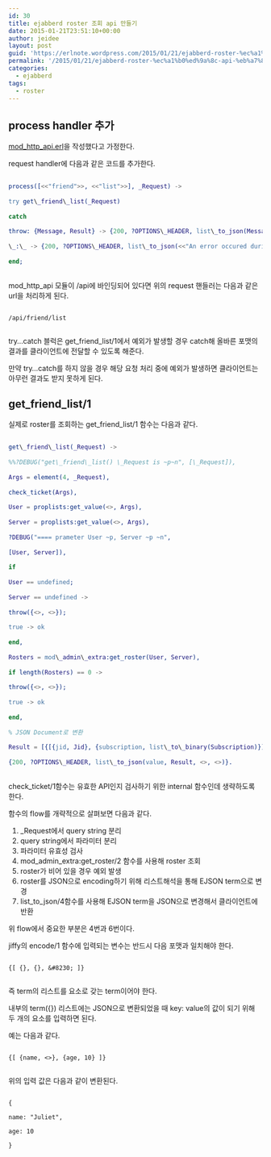 ```yaml
---
id: 30
title: ejabberd roster 조회 api 만들기
date: 2015-01-21T23:51:10+00:00
author: jeidee
layout: post
guid: 'https://erlnote.wordpress.com/2015/01/21/ejabberd-roster-%ec%a1%b0%ed%9a%8c-api-%eb%a7%8c%eb%93%a4%ea%b8%b0/'
permalink: '/2015/01/21/ejabberd-roster-%ec%a1%b0%ed%9a%8c-api-%eb%a7%8c%eb%93%a4%ea%b8%b0/'
categories:
  - ejabberd
tags:
  - roster
---
```

## process handler 추가

[mod\_http\_api.erl](https://erlnote.wordpress.com/2015/01/21/ejabberd-http-request-handlers/)을 작성했다고 가정한다.

request handler에 다음과 같은 코드를 추가한다.

```erlang
      
process([<<"friend">>, <<"list">>], _Request) ->
        
try get\_friend\_list(_Request)
        
catch
          
throw: {Message, Result} -> {200, ?OPTIONS\_HEADER, list\_to_json(Message, Result)};
          
\_:\_ -> {200, ?OPTIONS\_HEADER, list\_to_json(<<"An error occured during the requested work.">>, <<"500">>)}
        
end;
  
```

mod\_http\_api 모듈이 /api에 바인딩되어 있다면 위의 request 핸들러는 다음과 같은 url을 처리하게 된다.

```
      
/api/friend/list
  
```

try&#8230;catch 블럭은 get\_friend\_list/1에서 예외가 발생할 경우 catch해 올바른 포맷의 결과를 클라이언트에 전달할 수 있도록 해준다.
  
만약 try&#8230;catch를 하지 않을 경우 해당 요청 처리 중에 예외가 발생하면 클라이언트는 아무런 결과도 받지 못하게 된다.

## get\_friend\_list/1

실제로 roster를 조회하는 get\_friend\_list/1 함수는 다음과 같다.

```erlang
      
get\_friend\_list(_Request) ->
        
%%?DEBUG("get\_friend\_list() \_Request is ~p~n", [\_Request]),
        
Args = element(4, _Request),
        
check_ticket(Args),
        
User = proplists:get_value(<>, Args),
        
Server = proplists:get_value(<>, Args),
        
?DEBUG("==== prameter User ~p, Server ~p ~n",
          
[User, Server]),
        
if
          
User == undefined;
          
Server == undefined ->
            
throw({<>, <>});
          
true -> ok
        
end,
        
Rosters = mod\_admin\_extra:get_roster(User, Server),
        
if length(Rosters) == 0 ->
          
throw({<>, <>});
          
true -> ok
        
end,
        
% JSON Document로 변환
        
Result = [{[{jid, Jid}, {subscription, list\_to\_binary(Subscription)}]} || {Jid, \_, Subscription, \_, _} <- Rosters],
        
{200, ?OPTIONS\_HEADER, list\_to_json(value, Result, <>, <>)}.
  
```

check_ticket/1함수는 유효한 API인지 검사하기 위한 internal 함수인데 생략하도록 한다.

함수의 flow를 개략적으로 살펴보면 다음과 같다.

  1. _Request에서 query string 분리
  2. query string에서 파라미터 분리
  3. 파라미터 유효성 검사
  4. mod\_admin\_extra:get_roster/2 함수를 사용해 roster 조회
  5. roster가 비어 있을 경우 예외 발생
  6. roster를 JSON으로 encoding하기 위해 리스트해석을 통해 EJSON term으로 변경
  7. list\_to\_json/4함수를 사용해 EJSON term을 JSON으로 변경해서 클라이언트에 반환

위 flow에서 중요한 부분은 4번과 6번이다.
  
jiffy의 encode/1 함수에 입력되는 변수는 반드시 다음 포맷과 일치해야 한다.

```
      
{[ {}, {}, &#8230; ]}
  
```

즉 term의 리스트를 요소로 갖는 term이어야 한다.
  
내부의 term({}) 리스트에는 JSON으로 변환되었을 때 key: value의 값이 되기 위해 두 개의 요소를 입력하면 된다.
  
예는 다음과 같다.

```
      
{[ {name, <>}, {age, 10} ]}
  
```

위의 입력 값은 다음과 같이 변환된다.

```
      
{
          
name: "Juliet",
          
age: 10
      
}
  
```